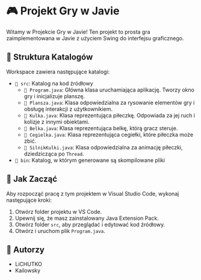 # 🎮 Projekt Gry w Javie

Witamy w Projekcie Gry w Javie! Ten projekt to prosta gra zaimplementowana w Javie z użyciem Swing do interfejsu graficznego.

## 📂 Struktura Katalogów

Workspace zawiera następujące katalogi:

- `📁 src`: Katalog na kod źródłowy
  - `📄 Program.java`: Główna klasa uruchamiająca aplikację. Tworzy okno gry i inicjalizuje planszę.
  - `📄 Plansza.java`: Klasa odpowiedzialna za rysowanie elementów gry i obsługę interakcji z użytkownikiem.
  - `📄 Kulka.java`: Klasa reprezentująca piłeczkę. Odpowiada za jej ruch i kolizje z innymi obiektami.
  - `📄 Belka.java`: Klasa reprezentująca belkę, którą gracz steruje.
  - `📄 Cegielka.java`: Klasa reprezentująca cegiełki, które piłeczka może zbić.
  - `📄 SilnikKulki.java`: Klasa odpowiedzialna za animację piłeczki, dziedzicząca po `Thread`.
- `📁 bin`: Katalog, w którym generowane są skompilowane pliki

## 🚀 Jak Zacząć

Aby rozpocząć pracę z tym projektem w Visual Studio Code, wykonaj następujące kroki:

1. Otwórz folder projektu w VS Code.
2. Upewnij się, że masz zainstalowany Java Extension Pack.
3. Otwórz folder `src`, aby przeglądać i edytować kod źródłowy.
4. Otwórz i uruchom plik `Program.java`.

## 👥 Autorzy

- LiCHUTKO
- Kailowsky
